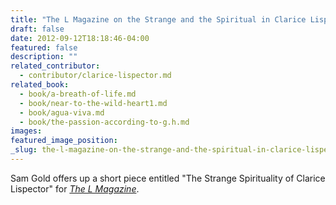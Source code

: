 ```yaml
---
title: "The L Magazine on the Strange and the Spiritual in Clarice Lispector"
draft: false
date: 2012-09-12T18:18:46-04:00
featured: false
description: ""
related_contributor:
  - contributor/clarice-lispector.md
related_book:
  - book/a-breath-of-life.md
  - book/near-to-the-wild-heart1.md
  - book/agua-viva.md
  - book/the-passion-according-to-g.h.md
images:
featured_image_position: 
_slug: the-l-magazine-on-the-strange-and-the-spiritual-in-clarice-lispector
---
```


Sam Gold offers up a short piece entitled "The Strange Spirituality of Clarice Lispector" for [_The L Magazine_](http://www.thelmagazine.com/newyork/the-strange-spirituality-of-clarice-lispector/Content?oid=2261386).

